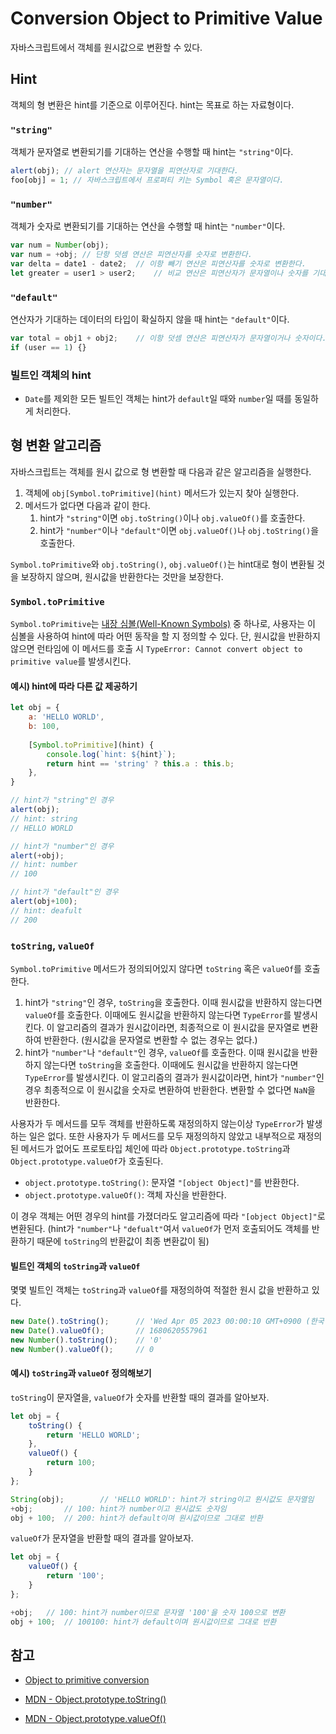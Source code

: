 # Conversion Object to Primitive Value

자바스크립트에서 객체를 원시값으로 변환할 수 있다.

## Hint

객체의 형 변환은 hint를 기준으로 이루어진다. hint는 목표로 하는 자료형이다.

### `"string"`

객체가 문자열로 변환되기를 기대하는 연산을 수행할 때 hint는 `"string"`이다.

```javascript
alert(obj);	// alert 연산자는 문자열을 피연산자로 기대한다.
foo[obj] = 1; // 자바스크립트에서 프로퍼티 키는 Symbol 혹은 문자열이다.
```

### `"number"`

객체가 숫자로 변환되기를 기대하는 연산을 수행할 때 hint는 `"number"`이다.

```javascript
var num = Number(obj);
var num = +obj;	// 단항 덧셈 연산은 피연산자를 숫자로 변환한다.
var delta = date1 - date2;	// 이항 빼기 연산은 피연산자를 숫자로 변환한다.
let greater = user1 > user2;	// 비교 연산은 피연산자가 문자열이나 숫자를 기대하지만 hint는 'number'로 고정되어있다.
```

### `"default"`

연산자가 기대하는 데이터의 타입이 확실하지 않을 때 hint는 `"default"`이다.

```javascript
var total = obj1 + obj2;	// 이항 덧셈 연산은 피연산자가 문자열이거나 숫자이다.
if (user == 1) {}
```

### 빌트인 객체의 hint

- `Date`를 제외한 모든 빌트인 객체는 hint가 `default`일 때와 `number`일 때를 동일하게 처리한다.



## 형 변환 알고리즘

자바스크립트는 객체를 원시 값으로 형 변환할 때 다음과 같은 알고리즘을 실행한다.

1. 객체에 `obj[Symbol.toPrimitive](hint)` 메서드가 있는지 찾아 실행한다.
2. 메서드가 없다면 다음과 같이 한다.
   1. hint가 `"string"`이면 `obj.toString()`이나 `obj.valueOf()`를 호출한다.
   2. hint가 `"number"`이나 `"default"`이면 `obj.valueOf()`나 `obj.toString()`을 호출한다.



`Symbol.toPrimitive`와 `obj.toString()`, `obj.valueOf()`는 hint대로 형이 변환될 것을 보장하지 않으며, 원시값을 반환한다는 것만을 보장한다.



### `Symbol.toPrimitive`

`Symbol.toPrimitive`는 [내장 심볼(Well-Known Symbols)](https://theubermensch.tistory.com/203) 중 하나로, 사용자는 이 심볼을 사용하여 hint에 따라 어떤 동작을 할 지 정의할 수 있다. 단, 원시값을 반환하지 않으면 런타임에 이 메서드를 호출 시 `TypeError: Cannot convert object to primitive value`를 발생시킨다.

#### 예시) hint에 따라 다른 값 제공하기

```js
let obj = {
    a: 'HELLO WORLD',
    b: 100,
    
    [Symbol.toPrimitive](hint) {
        console.log(`hint: ${hint}`);
        return hint == 'string' ? this.a : this.b;
    },
}

// hint가 "string"인 경우
alert(obj);
// hint: string
// HELLO WORLD

// hint가 "number"인 경우
alert(+obj);
// hint: number
// 100

// hint가 "default"인 경우
alert(obj+100);	
// hint: deafult
// 200
```



### `toString`, `valueOf`

`Symbol.toPrimitive` 메서드가 정의되어있지 않다면 `toString` 혹은 `valueOf`를 호출한다.

1. hint가 `"string"`인 경우, `toString`을 호출한다. 이때 원시값을 반환하지 않는다면 `valueOf`를 호출한다. 이때에도 원시값을 반환하지 않는다면 `TypeError`를 발생시킨다. 이 알고리즘의 결과가 원시값이라면, 최종적으로 이 원시값을 문자열로 변환하여 반환한다. (원시값을 문자열로 변환할 수 없는 경우는 없다.)
2. hint가 `"number"`나 `"default"`인 경우, `valueOf`를 호출한다. 이때 원시값을 반환하지 않는다면 `toString`을 호출한다. 이때에도 원시값을 반환하지 않는다면 `TypeError`를 발생시킨다. 이 알고리즘의 결과가 원시값이라면, hint가 `"number"`인 경우 최종적으로 이 원시값을 숫자로 변환하여 반환한다. 변환할 수 없다면 `NaN`을 반환한다.

사용자가 두 메서드를 모두 객체를 반환하도록 재정의하지 않는이상 `TypeError`가 발생하는 일은 없다. 또한 사용자가 두 메서드를 모두 재정의하지 않았고 내부적으로 재정의된 메서드가 없어도 프로토타입 체인에 따라 `Object.prototype.toString`과 `Object.prototype.valueOf`가 호출된다.

- `object.prototype.toString()`: 문자열 `"[object Object]"`를 반환한다.
- `object.prototype.valueOf()`: 객체 자신을 반환한다.

이 경우 객체는 어떤 경우의 hint를 가졌더라도 알고리즘에 따라 `"[object Object]"`로 변환된다. (hint가 `"number"`나 `"defualt"`여서 `valueOf`가 먼저 호출되어도 객체를 반환하기 때문에 `toString`의 반환값이 최종 변환값이 됨)

#### 빌트인 객체의 `toString`과 `valueOf`

 몇몇 빌트인 객체는 `toString`과 `valueOf`를 재정의하여 적절한 원시 값을 반환하고 있다.

```javascript
new Date().toString();		// 'Wed Apr 05 2023 00:00:10 GMT+0900 (한국 표준시)'
new Date().valueOf();		// 1680620557961
new Number().toString();	// '0'
new Number().valueOf();		// 0
```

#### 예시) `toString`과 `valueOf` 정의해보기

`toString`이 문자열을, `valueOf`가 숫자를 반환할 때의 결과를 알아보자.

```js
let obj = {
    toString() {
        return 'HELLO WORLD';
    },
    valueOf() {
        return 100;
    }
};

String(obj);		// 'HELLO WORLD': hint가 string이고 원시값도 문자열임
+obj;		// 100: hint가 number이고 원시값도 숫자임
obj + 100;	// 200: hint가 default이며 원시값이므로 그대로 반환
```

`valueOf`가 문자열을 반환할 때의 결과를 알아보자.

```javascript
let obj = {
    valueOf() {
        return '100';
    }
};

+obj;	// 100: hint가 number이므로 문자열 '100'을 숫자 100으로 변환
obj + 100;	// 100100: hint가 default이며 원시값이므로 그대로 반환
```



## 참고

- [Object to primitive conversion](https://javascript.info/object-toprimitive)

- [MDN - Object.prototype.toString()](https://developer.mozilla.org/en-US/docs/Web/JavaScript/Reference/Global_Objects/Object/toString)
- [MDN - Object.prototype.valueOf()](https://developer.mozilla.org/en-US/docs/Web/JavaScript/Reference/Global_Objects/Object/valueOf)
